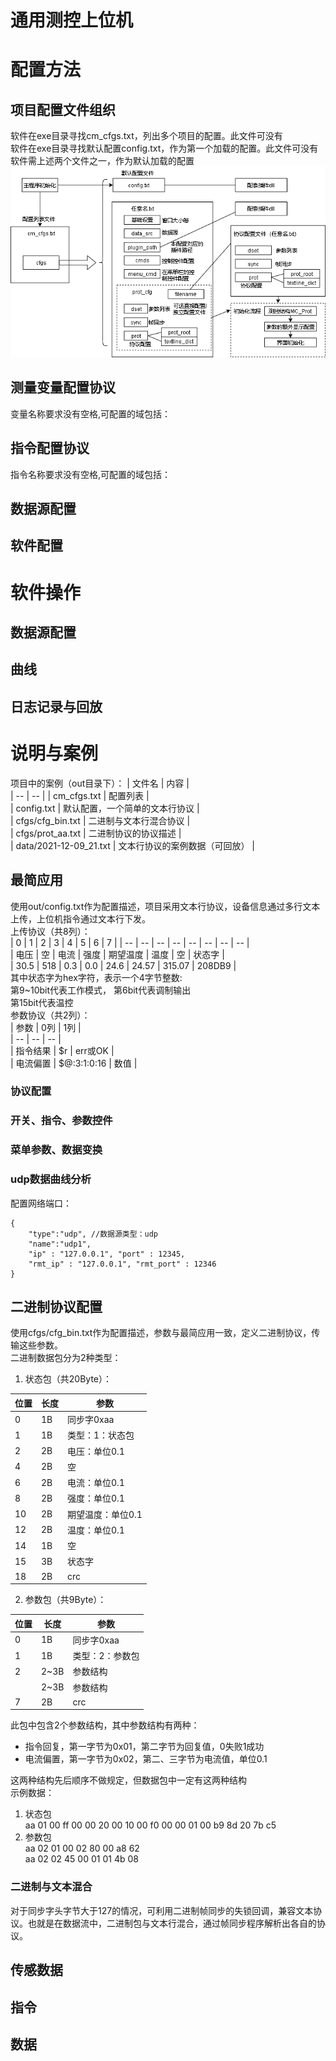 通用测控上位机  
======
# 配置方法  
## 项目配置文件组织  
软件在exe目录寻找cm_cfgs.txt，列出多个项目的配置。此文件可没有  
软件在exe目录寻找默认配置config.txt，作为第一个加载的配置。此文件可没有  
软件需上述两个文件之一，作为默认加载的配置  
![image](draft/配置结构.png)  
## 测量变量配置协议  
变量名称要求没有空格,可配置的域包括：  

## 指令配置协议  
指令名称要求没有空格,可配置的域包括：  

## 数据源配置  
## 软件配置  
# 软件操作  
## 数据源配置  
## 曲线  
## 日志记录与回放  
# 说明与案例  
项目中的案例（out目录下）： 
| 文件名 | 内容 |  
| -- | -- | 
| cm_cfgs.txt | 配置列表 |  
| config.txt | 默认配置，一个简单的文本行协议 |  
| cfgs/cfg_bin.txt | 二进制与文本行混合协议 |  
| cfgs/prot_aa.txt | 二进制协议的协议描述 |  
| data/2021-12-09_21.txt | 文本行协议的案例数据（可回放） |  
## 最简应用  
使用out/config.txt作为配置描述，项目采用文本行协议，设备信息通过多行文本上传，上位机指令通过文本行下发。  
上传协议（共8列）：  
| 0 | 1  | 2 | 3 | 4 | 5 | 6 | 7 |
| -- | --  | -- | -- | -- | -- | -- | -- |  
| 电压 | 空 | 电流 | 强度 | 期望温度 | 温度 | 空 | 状态字 |  
| 30.5 | 518 | 0.3 | 0.0 | 24.6 | 24.57 | 315.07 | 208DB9 |  
其中状态字为hex字符，表示一个4字节整数:  
第9~10bit代表工作模式，
第6bit代表调制输出  
第15bit代表温控  
参数协议（共2列）：  
| 参数 | 0列 | 1列  |  
| -- | --  | -- |  
| 指令结果 | $r | err或OK |  
| 电流偏置 | $@:3:1:0:16 | 数值 |  
### 协议配置  
### 开关、指令、参数控件  
### 菜单参数、数据变换  
### udp数据曲线分析  
配置网络端口：  
```  
{
	"type":"udp", //数据源类型：udp
	"name":"udp1",
	"ip" : "127.0.0.1", "port" : 12345,
	"rmt_ip" : "127.0.0.1", "rmt_port" : 12346
}
```  
## 二进制协议配置  
使用cfgs/cfg_bin.txt作为配置描述，参数与最简应用一致，定义二进制协议，传输这些参数。  
二进制数据包分为2种类型：  
1. 状态包（共20Byte）：  

| 位置 | 长度 | 参数 |  
| -- | --  | -- |  
| 0 | 1B | 同步字0xaa |  
| 1 | 1B | 类型：1：状态包 |  
| 2 | 2B | 电压：单位0.1 |  
| 4 | 2B | 空 |  
| 6 | 2B | 电流：单位0.1 |  
| 8 | 2B | 强度：单位0.1 |  
| 10 | 2B | 期望温度：单位0.1 |  
| 12 | 2B | 温度：单位0.1 |  
| 14 | 1B | 空 |  
| 15 | 3B | 状态字 |  
| 18 | 2B | crc |  
2. 参数包（共9Byte）：  

| 位置 | 长度 | 参数 |  
| -- | --  | -- |  
| 0 | 1B | 同步字0xaa |  
| 1 | 1B | 类型：2：参数包 |  
| 2 | 2~3B | 参数结构 |  
|  | 2~3B | 参数结构 |  
| 7 | 2B | crc |  
此包中包含2个参数结构，其中参数结构有两种：  
- 指令回复，第一字节为0x01，第二字节为回复值，0失败1成功  
- 电流偏置，第一字节为0x02，第二、三字节为电流值，单位0.1  

这两种结构先后顺序不做规定，但数据包中一定有这两种结构  
示例数据：  
1. 状态包  
aa 01 00 ff 00 00 20 00 10 00 f0 00 00 01 00 b9 8d 20 7b c5  
2. 参数包  
aa 02 01 00 02 80 00 a8 62  
aa 02 02 45 00 01 01 4b 08  
### 二进制与文本混合  
对于同步字头字节大于127的情况，可利用二进制帧同步的失锁回调，兼容文本协议。也就是在数据流中，二进制包与文本行混合，通过帧同步程序解析出各自的协议。  
## 传感数据  

## 指令  

## 数据  

